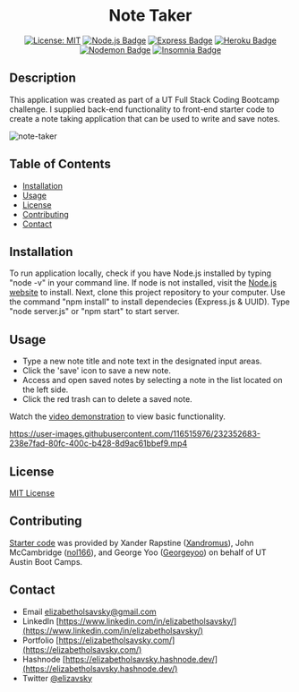 <div align="center">

# Note Taker

[![License: MIT](https://img.shields.io/badge/License-MIT-yellow.svg)](https://opensource.org/licenses/MIT)
[![Node.js Badge](https://img.shields.io/badge/Node.js-393?logo=nodedotjs&logoColor=fff&style=flat)](https://nodejs.org/en)
[![Express Badge](https://img.shields.io/badge/Express-000?logo=express&logoColor=fff&style=flat)](https://expressjs.com/)
[![Heroku Badge](https://img.shields.io/badge/Heroku-430098?logo=heroku&logoColor=fff&style=flat)](https://heroku.com)
[![Nodemon Badge](https://img.shields.io/badge/Nodemon-76D04B?logo=nodemon&logoColor=fff&style=flat)](https://nodemon.io/)
[![Insomnia Badge](https://img.shields.io/badge/Insomnia-4000BF?logo=insomnia&logoColor=fff&style=flat)](https://insomnia.rest/)
</div>

## Description

This application was created as part of a UT Full Stack Coding Bootcamp challenge. I supplied back-end functionality to front-end starter code to create a note taking application that can be used to write and save notes. 

![note-taker](https://user-images.githubusercontent.com/116515976/232352674-7ee2c433-d335-4ec9-82e7-1a638c7e0be9.png)

## Table of Contents

* [Installation](#installation)
* [Usage](#usage)
* [License](#license)
* [Contributing](#contributing)
* [Contact](#contact)

## Installation
To run application locally, check if you have Node.js installed by typing "node -v" in your command line. If node is not installed, visit the [Node.js website](https://nodejs.org/en) to install. Next, clone this project repository to your computer. Use the command "npm install" to install dependecies (Express.js & UUID). Type "node server.js" or "npm start" to start server.

## Usage
* Type a new note title and note text in the designated input areas. 
* Click the 'save' icon to save a new note. 
* Access and open saved notes by selecting a note in the list located on the left side. 
* Click the red trash can to delete a saved note. 

Watch the [video demonstration](https://drive.google.com/file/d/16f2OiveeEFYcrSnj4YYAlgGg8UW5HTwf/view?usp=sharing) to view basic functionality.


https://user-images.githubusercontent.com/116515976/232352683-238e7fad-80fc-400c-b428-8d9ac61bbef9.mp4


## License

[MIT License](https://opensource.org/licenses/MIT)

## Contributing

[Starter code](https://github.com/coding-boot-camp/miniature-eureka) was provided by Xander Rapstine ([Xandromus](https://github.com/Xandromus)), John McCambridge ([nol166](https://github.com/nol166)), and George Yoo ([Georgeyoo](https://github.com/Georgeyoo)) on behalf of UT Austin Boot Camps.

## Contact
* Email elizabetholsavsky@gmail.com
* LinkedIn [https://www.linkedin.com/in/elizabetholsavsky/](https://www.linkedin.com/in/elizabetholsavsky/)
* Portfolio [https://elizabetholsavsky.com/](https://elizabetholsavsky.com/)
* Hashnode [https://elizabetholsavsky.hashnode.dev/](https://elizabetholsavsky.hashnode.dev/)
* Twitter [@elizavsky](https://twitter.com/home)
